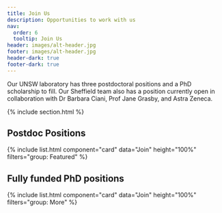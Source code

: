 ```yaml
---
title: Join Us
description: Opportunities to work with us
nav:
  order: 6
  tooltip: Join Us
header: images/alt-header.jpg
footer: images/alt-header.jpg
header-dark: true
footer-dark: true
---
```


Our UNSW laboratory has three postdoctoral positions and a PhD scholarship to fill. Our Sheffield team also has a position currently open in collaboration with Dr Barbara Ciani, Prof Jane Grasby, and Astra Zeneca.

{% include section.html %}

## Postdoc Positions

{% include list.html component="card" data="Join" height="100%" filters="group: Featured" %}

## Fully funded PhD positions

{% include list.html component="card" data="Join" height="100%" filters="group: More" %}
